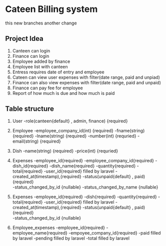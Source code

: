 # Cateen Billing system

this new branches another change

## Project Idea
1. Canteen can login
2. Finance can login
3. Employee added by finance
4. Employee list with canteen
5. Entress requires date of entry and employee
6. Cateen can view user expenses with filter(date range, paid and unpiad)
7. Finance can also view expenses with filter(date range, paid and unpaid)
8. Finance can pay fee for employee
9. Report of how much is due and how much is paid

## Table structure
1. User
    -role(canteen{default} , admin, finance) {required}

2. Employee
    -employee_company_id(int) {required}
    -fname(string) {required}
    -lname(string) {required}
    -number(int) {requried}
    -email(string) {required}

3. Dish
    -name(string) {required}
    -price(int) {requried}

4. Expenses
    -employee_id{required}
     -employee_company_id{required}
    -dish_id{required}
    -dish_name{required}
    -quantity{required}
    -total{required}
    -user_id{required} filled by laravel
    -created_at(timestamp),{required}
    -status(unpaid{default} , paid) {required}  
    -status_changed_by_id  {nullable}
    -status_changed_by_name {nullable}

4. Expenses
    -employee_id{required}
    -dish{required}
    -quantity{required}
    -total{required}
    -user_id{required} filled by laravel
    -created_at(timestamp),{required}
    -status(unpaid{default} , paid) {required}  
    -status_changed_by_id  {nullable}

5. Employee_expenses
    -employee_id{required}
    -employee_name{required}
    -empoyee_company_id{required}
    -paid filled by laravel
    -pending filled by laravel
    -total filled by laravel

    



    